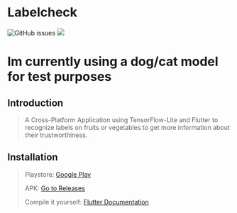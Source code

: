 # Labelcheck
![GitHub issues](https://img.shields.io/github/issues/phibr0/labelcheck) ![](https://tokei.rs/b1/github/phibr0/labelcheck)
# Im currently using a dog/cat model for test purposes

## Introduction

> A Cross-Platform Application using TensorFlow-Lite and Flutter to recognize labels on fruits or vegetables to get more information about their trustworthiness.

## Installation

> Playstore: [Google Play]()
>
> APK: [Go to Releases](https://github.com/phibr0/labelcheck/releases)
>
> Compile it yourself: [Flutter Documentation](https://flutter.dev/docs/deployment/android#building-the-app-for-release)
